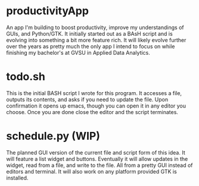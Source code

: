 # productivityApp
An app I'm building to boost productivity, improve my understandings of GUIs, and Python/GTK. It initially started out as a
BAsH script and is evolving into something a bit more feature rich. It will likely evolve further over the years as pretty much the only app I intend to focus on while finishing my bachelor's at GVSU in Applied Data Analytics.

# todo.sh
This is the initial BASH script I wrote for this program. It accesses a file, outputs its contents, and asks if you need to update the file. Upon confirmation it opens up emacs, though you can open it in any editor you choose. Once you are done close the editor and the script terminates.

# schedule.py (WIP)
The planned GUI version of the current file and script form of this idea. It will feature a list widget and buttons. Eventually it will allow updates in the widget, read from a file, and write to the file. All from a pretty GUI instead of editors and terminal. It will also work on any platform provided GTK is installed.
